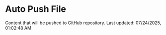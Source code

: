 # Auto Push File

Content that will be pushed to GitHub repository.
Last updated: 07/24/2025, 01:02:48 AM
